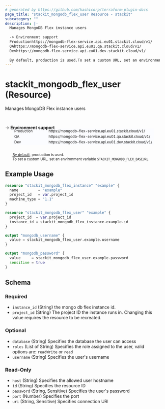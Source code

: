 ```yaml
---
# generated by https://github.com/hashicorp/terraform-plugin-docs
page_title: "stackit_mongodb_flex_user Resource - stackit"
subcategory: ""
description: |-
  Manages MongoDB Flex instance users
  
  -> Environment support
  Productionhttps://mongodb-flex-service.api.eu01.stackit.cloud/v1/
  QAhttps://mongodb-flex-service.api.eu01.qa.stackit.cloud/v1/
  Devhttps://mongodb-flex-service.api.eu01.dev.stackit.cloud/v1/
  
  By default, production is used.To set a custom URL, set an environment variable STACKITMONGODBFLEX_BASEURL
---
```


# stackit_mongodb_flex_user (Resource)

Manages MongoDB Flex instance users

<br />

-> __Environment support__<br /><table style='border-collapse: separate; border-spacing: 0px; margin-top:-20px; margin-left: 24px; font-size: smaller;'>
<tr><td style='width: 100px; background: #fbfcff; border: none;'>Production</td><td style='background: #fbfcff; border: none;'>https://mongodb-flex-service.api.eu01.stackit.cloud/v1/</td></tr>
<tr><td style='background: #fbfcff; border: none;'>QA</td><td style='background: #fbfcff; border: none;'>https://mongodb-flex-service.api.eu01.qa.stackit.cloud/v1/</td></tr>
<tr><td style='background: #fbfcff; border: none;'>Dev</td><td style='background: #fbfcff; border: none;'>https://mongodb-flex-service.api.eu01.dev.stackit.cloud/v1/</td></tr>
</table><br />
<small style='margin-left: 24px; margin-top: -5px; display: inline-block;'><a href="https://registry.terraform.io/providers/SchwarzIT/stackit/latest/docs#environment">By default</a>, production is used.<br />To set a custom URL, set an environment variable <code>STACKIT_MONGODB_FLEX_BASEURL</code></small>

## Example Usage

```terraform
resource "stackit_mongodb_flex_instance" "example" {
  name         = "example"
  project_id   = var.project_id
  machine_type = "1.1"
}

resource "stackit_mongodb_flex_user" "example" {
  project_id  = var.project_id
  instance_id = stackit_mongodb_flex_instance.example.id
}

output "mongodb_username" {
  value = stackit_mongodb_flex_user.example.username
}

output "mongodb_password" {
  value     = stackit_mongodb_flex_user.example.password
  sensitive = true
}
```

<!-- schema generated by tfplugindocs -->
## Schema

### Required

- `instance_id` (String) the mongo db flex instance id.
- `project_id` (String) The project ID the instance runs in. Changing this value requires the resource to be recreated.

### Optional

- `database` (String) Specifies the database the user can access
- `roles` (List of String) Specifies the role assigned to the user, valid options are: `readWrite` or `read`
- `username` (String) Specifies the user's username

### Read-Only

- `host` (String) Specifies the allowed user hostname
- `id` (String) Specifies the resource ID
- `password` (String, Sensitive) Specifies the user's password
- `port` (Number) Specifies the port
- `uri` (String, Sensitive) Specifies connection URI



